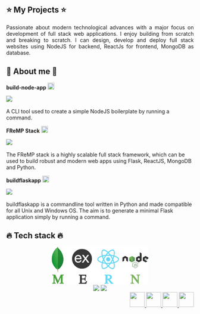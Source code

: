 ## :star: My Projects :star:

<div align="justify">

Passionate about modern technological advances with a major focus on development of full stack web applications. I enjoy building from scratch and breaking to scratch. I can design, develop and deploy full stack websites using NodeJS for backend, ReactJs for frontend, MongoDB as database.
</div>

<div>

## :raised_hands: About me :raised_hands:

**build-node-app**
<a href="https://www.npmjs.com/package/build-node-app">
<img src="https://cdn0.iconfinder.com/data/icons/octicons/1024/link-external-256.png" height="18" width="18">
</a>

<a href="https://github.com/hackersdotmu/build-node-app/stargazers"><img src="https://img.shields.io/github/stars/hackersdotmu/build-node-app" atl="Stars"></a>

A CLI tool used to create a simple NodeJS boilerplate by running a command.

**FReMP Stack**
<a href="https://fremp.github.io/">
<img src="https://cdn0.iconfinder.com/data/icons/octicons/1024/link-external-256.png" height="18" width="18">
</a>

<a href="https://github.com/FReMP/FReMP/stargazers"><img src="https://img.shields.io/github/stars/FReMP/FReMP" atl="Stars"></a>

The FReMP stack is a highly scalable full stack framework, which can be used to build robust and modern web apps using Flask, ReactJS, MongoDB and Python.

**buildflaskapp**
<a href="https://buildflaskapp.kouul.website/">
<img src="https://cdn0.iconfinder.com/data/icons/octicons/1024/link-external-256.png" height="18" width="18">
</a>

<a href="https://github.com/buildflaskapp/buildflaskapp/stargazers"><img src="https://img.shields.io/github/stars/buildflaskapp/buildflaskapp" atl="Stars"></a>

buildflaskapp is a commandline tool written in Python and made compatible for all Unix and Windows OS. The aim is to generate a minimal Flask application simply by running a command.


## :fire: Tech stack :fire:
<div align="center">

<img src="https://github.com/kouul/kouul/blob/master/MERN-stack.png" height="100">
<br />
<img src="https://cdn3.iconfinder.com/data/icons/logos-and-brands-adobe/512/97_Docker-128.png" height="70">
<img src="https://cdn3.iconfinder.com/data/icons/logos-brands-3/24/logo_brand_brands_logos_ubuntu-256.png" height="70">
</div>


<div align="right">
<a href="https://twitter.com/akhilmaulloo">
<img src="https://cdn3.iconfinder.com/data/icons/social-media-chamfered-corner/154/twitter-256.png" height="40" width="40">
</a>
<a href="https://linkedin.com/in/akhilmaulloo">
<img src="https://cdn0.iconfinder.com/data/icons/social-flat-rounded-rects/512/linkedin-256.png" height="40" width="40">
</a>
<a href="https://hansmaulloo.com">
<img src="https://cdn.iconscout.com/icon/free/png-512/www-11-112203.png" height="40" width="40">
</a>
<a href="https://dev.to/kouul">
<img src="https://cdn3.iconfinder.com/data/icons/logos-and-brands-adobe/512/84_Dev-256.png" height="40" width="40">
</a>
</div>

</div>